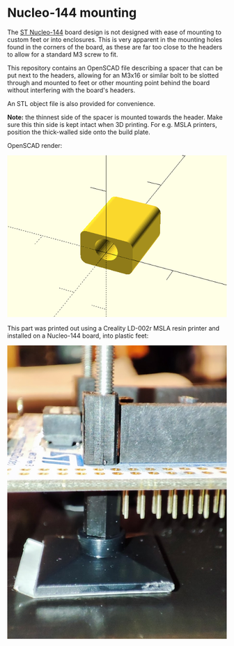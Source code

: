 # Nucleo-144 mounting #

The [ST Nucleo-144](https://www.st.com/resource/en/user_manual/dm00244518-stm32-nucleo144-boards-mb1137-stmicroelectronics.pdf) board design is not designed with ease of mounting to custom feet or into enclosures. This is very apparent in the mounting holes found in the corners of the board, as these are far too close to the headers to allow for a standard M3 screw to fit.

This repository contains an OpenSCAD file describing a spacer that can be put next to the headers, allowing for an M3x16 or similar bolt to be slotted through and mounted to feet or other mounting point behind the board without interfering with the board's headers.

An STL object file is also provided for convenience. 

**Note:** the thinnest side of the spacer is mounted towards the header. Make sure this thin side is kept intact when 3D printing. For e.g. MSLA printers, position the thick-walled side onto the build plate.

OpenSCAD render:

![](openscad_render.png)

This part was printed out using a Creality LD-002r MSLA resin printer and installed on a Nucleo-144 board, into plastic feet:

![](IMG_20210814_223848.jpg)
